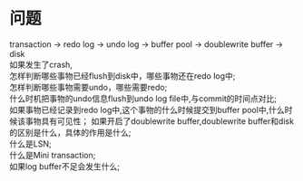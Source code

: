 # 问题
transaction -> redo log -> undo log -> buffer pool -> doublewrite buffer -> disk  
如果发生了crash,  
怎样判断哪些事物已经flush到disk中，哪些事物还在redo log中;  
怎样判断哪些事物需要undo，哪些需要redo;  
什么时机把事物的undo信息flush到undo log file中,与commit的时间点对比;  
如果事物已经记录到redo log中,这个事物的什么时候提交到buffer pool中,什么时候该事物具有可见性；
如果开启了doublewrite buffer,doublewrite buffer和disk的区别是什么，具体的作用是什么;  
什么是LSN;  
什么是Mini transaction;  
如果log buffer不足会发生什么;  

